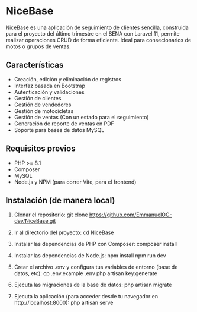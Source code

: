 # NiceBase

NiceBase es una aplicación de seguimiento de clientes sencilla, construida para el proyecto del último trimestre en el SENA con Laravel 11, permite realizar operaciones CRUD de forma eficiente. Ideal para consecionarios de motos o grupos de ventas.

## Características
- Creación, edición y eliminación de registros
- Interfaz basada en Bootstrap
- Autenticación y validaciones
- Gestión de clientes
- Gestión de vendedores
- Gestión de motocicletas
- Gestión de ventas (Con un estado para el seguimiento)
- Generación de reporte de ventas en PDF
- Soporte para bases de datos MySQL

## Requisitos previos
- PHP >= 8.1
- Composer
- MySQL
- Node.js y NPM (para correr Vite, para el frontend)

## Instalación (de manera local)
1. Clonar el repositorio:
    git clone https://github.com/EmmanuelOG-dev/NiceBase.git

2. Ir al directorio del proyecto:
    cd NiceBase

3. Instalar las dependencias de PHP con Composer:
    composer install

4. Instalar las dependencias de Node.js:
    npm install
    npm run dev

5. Crear el archivo .env y configura tus variables de entorno (base de datos, etc):
    cp .env.example .env
    php artisan key:generate

7. Ejecuta las migraciones de la base de datos:
    php artisan migrate

8. Ejecuta la aplicación (para acceder desde tu navegador en http://localhost:8000):
    php artisan serve
